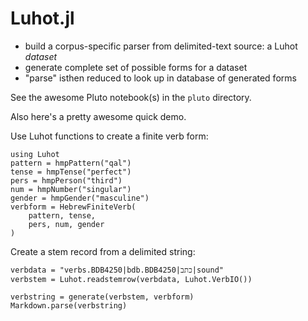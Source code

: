 # Luhot.jl

- build a corpus-specific parser from delimited-text source: a Luhot *dataset*
- generate complete set of possible forms for a dataset
- "parse" isthen reduced to look up in database of generated forms



See the awesome Pluto notebook(s) in the `pluto` directory.

Also here's a pretty awesome quick demo.

Use Luhot functions to create a finite verb form:

```@example tldr
using Luhot
pattern = hmpPattern("qal")
tense = hmpTense("perfect")
pers = hmpPerson("third")
num = hmpNumber("singular")
gender = hmpGender("masculine")
verbform = HebrewFiniteVerb(
    pattern, tense,
    pers, num, gender
)
```

Create a stem record from a delimited string:
```@example tldr
verbdata = "verbs.BDB4250|bdb.BDB4250|כתב|sound"
verbstem = Luhot.readstemrow(verbdata, Luhot.VerbIO())
```

```@example tldr
verbstring = generate(verbstem, verbform)
Markdown.parse(verbstring)
```
